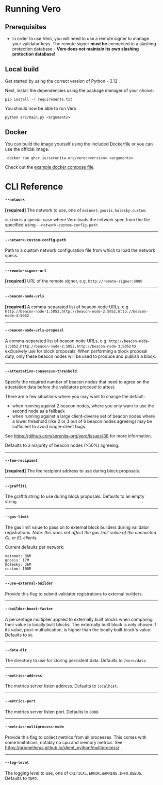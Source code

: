 # Running Vero

## Prerequisites

- In order to use Vero, you will need to use a remote signer
to manage your validator keys. The remote signer **must be**
connected to a slashing protection database - **Vero does
not maintain its own slashing protection database!**

## Local build

Get started by using the correct version of Python - 3.12 .

Next, install the dependencies using the package manager of your choice:

```
pip install -r requirements.txt
```

You should now be able to run Vero:

```
python src/main.py <arguments>
```


## Docker

You can build the image yourself using the included [Dockerfile](../Dockerfile) or you can use the official image.

```
 docker run ghcr.io/serenita-org/vero:<version> <arguments>
 ```

Check out the [example docker compose file](../compose-example.yaml).


# CLI Reference

#### `--network`

**[required]** The network to use, one of `mainnet,gnosis,holesky,custom`.

`custom` is a special case where Vero loads the network spec from the file specified using `--network-custom-config-path`
___

#### `--network-custom-config-path`

Path to a custom network configuration file from which to load the network specs.
___

#### `--remote-signer-url`

**[required]** URL of the remote signer, e.g. `http://remote-signer:9000`
___

#### `--beacon-node-urls`

**[required]** A comma-separated list of beacon node URLs, e.g. `http://beacon-node-1:5052,http://beacon-node-2:5052,http://beacon-node-3:5052`
___

#### `--beacon-node-urls-proposal`

A comma-separated list of beacon node URLs, e.g. `http://beacon-node-1:5052,http://beacon-node-2:5052,http://beacon-node-3:5052` to
exclusively use for block proposals. When performing a block proposal duty,
only these beacon nodes will be used to produce and publish a block.
___

#### `--attestation-consensus-threshold`

Specify the required number of beacon nodes that need to agree
on the attestation data before the validators proceed to attest.

There are a few situations where you may want to change the default:
- when running against 2 beacon nodes, where you only want to use
  the second node as a fallback
- when running against a large client-diverse set of beacon nodes
  where a lower threshold (like 2 or 3 out of 6 beacon nodes agreeing)
  may be sufficient to avoid single-client bugs.

See https://github.com/serenita-org/vero/issues/38 for more
information.

Defaults to a majority of beacon nodes (>50%) agreeing.
___

#### `--fee-recipient`

**[required]** The fee recipient address to use during block proposals.
___

#### `--graffiti`

The graffiti string to use during block proposals. Defaults to an empty string.
___

#### `--gas-limit`

The gas limit value to pass on to external block builders
during validator registrations. *Note: this does not affect the gas limit value
of the connected CL or EL clients.*

Current defaults per network:
```
mainnet: 36M
gnosis: 17M
holesky: 36M
custom: 100M
```

___

#### `--use-external-builder`

Provide this flag to submit validator registrations to external builders.
___

#### `--builder-boost-factor`

A percentage multiplier applied to externally built blocks when comparing their value
to locally built blocks. The externally built block is only chosen if its value,
post-multiplication, is higher than the locally built block's value. Defaults to `90`.
___

#### `--data-dir`

The directory to use for storing persistent data. Defaults to `/vero/data`.
___

#### `--metrics-address`

The metrics server listen address. Defaults to `localhost`.
___

#### `--metrics-port`

The metrics server listen port. Defaults to `8000`.
___

#### `--metrics-multiprocess-mode`

Provide this flag to collect metrics from all processes. This comes with some limitations, notably no cpu and memory metrics. See https://prometheus.github.io/client_python/multiprocess/ .
___

#### `--log-level`

The logging level to use, one of `CRITICAL,ERROR,WARNING,INFO,DEBUG`. Defaults to `INFO`.
